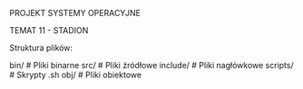 PROJEKT SYSTEMY OPERACYJNE

TEMAT 11 - STADION

Struktura plików:

bin/ # Pliki binarne
src/ # Pliki źródłowe
include/ # Pliki nagłówkowe
scripts/ # Skrypty .sh
obj/ # Pliki obiektowe
